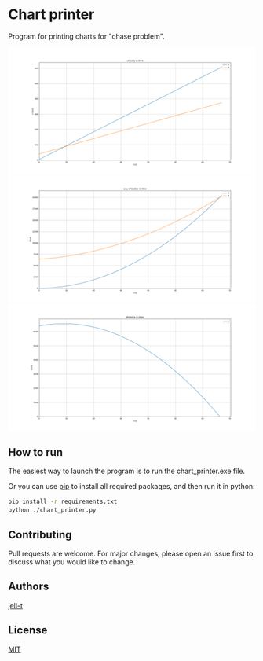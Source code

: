 # Chart printer

Program for printing charts for "chase problem".

![velocity in time](img/Figure_1.png)
![way of bodies in time](img/Figure_2.png)
![distance in time](img/Figure_3.png)


## How to run

The easiest way to launch the program is to run the chart_printer.exe file.

Or you can use [pip](https://pip.pypa.io/en/stable/) to install all required packages, and then run it in python:

```bash
pip install -r requirements.txt 
python ./chart_printer.py
```


## Contributing
Pull requests are welcome. For major changes, please open an issue first to discuss what you would like to change.


## Authors
[jeli-t](https://github.com/jeli-t)


## License
[MIT](https://github.com/jeli-t/chart_printer/blob/master/LICENSE)
